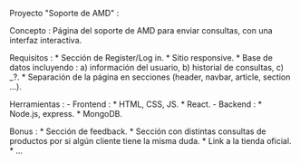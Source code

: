 Proyecto "Soporte de AMD" :

  Concepto : Página del soporte de AMD para enviar consultas, con una interfaz interactiva.

  Requisitos :
		* Sección de Register/Log in.
		* Sitio responsive.
		* Base de datos incluyendo : a) información del usuario, b) historial de consultas, c) _?.
		* Separación de la página en secciones (header, navbar, article, section ...).
	
  Herramientas :
		- Frontend :
			* HTML, CSS, JS.
			* React.
		- Backend : 
			* Node.js, express.
			* MongoDB.

  Bonus :
		* Sección de feedback.
		* Sección con distintas consultas de productos por si algún cliente tiene la misma duda.
		* Link a la tienda oficial.
		* ...